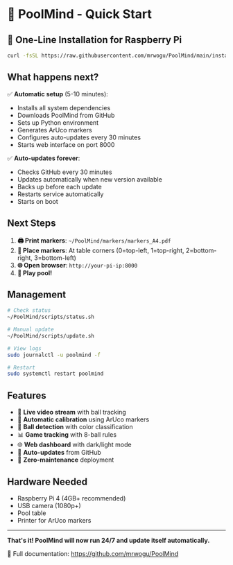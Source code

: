 # 🎱 PoolMind - Quick Start

## 🚀 One-Line Installation for Raspberry Pi

```bash
curl -fsSL https://raw.githubusercontent.com/mrwogu/PoolMind/main/install.sh | bash
```

## What happens next?

✅ **Automatic setup** (5-10 minutes):
- Installs all system dependencies
- Downloads PoolMind from GitHub
- Sets up Python environment
- Generates ArUco markers
- Configures auto-updates every 30 minutes
- Starts web interface on port 8000

✅ **Auto-updates forever**:
- Checks GitHub every 30 minutes
- Updates automatically when new version available
- Backs up before each update
- Restarts service automatically
- Starts on boot

## Next Steps

1. **🖨️ Print markers**: `~/PoolMind/markers/markers_A4.pdf`
2. **📍 Place markers**: At table corners (0=top-left, 1=top-right, 2=bottom-right, 3=bottom-left)
3. **🌐 Open browser**: `http://your-pi-ip:8000`
4. **🎱 Play pool!**

## Management

```bash
# Check status
~/PoolMind/scripts/status.sh

# Manual update
~/PoolMind/scripts/update.sh

# View logs
sudo journalctl -u poolmind -f

# Restart
sudo systemctl restart poolmind
```

## Features

- 🎥 **Live video stream** with ball tracking
- 🎯 **Automatic calibration** using ArUco markers
- 🎱 **Ball detection** with color classification
- 📊 **Game tracking** with 8-ball rules
- 🌐 **Web dashboard** with dark/light mode
- 🔄 **Auto-updates** from GitHub
- 🚀 **Zero-maintenance** deployment

## Hardware Needed

- Raspberry Pi 4 (4GB+ recommended)
- USB camera (1080p+)
- Pool table
- Printer for ArUco markers

---

**That's it! PoolMind will now run 24/7 and update itself automatically.**

📖 Full documentation: https://github.com/mrwogu/PoolMind
